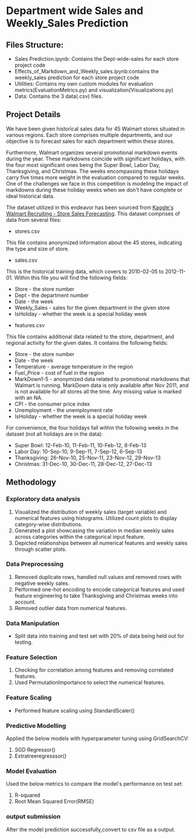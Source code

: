 # Department wide Sales and Weekly_Sales Prediction

## Files Structure:
- Sales Prediction.ipynb: Contains the Dept-wide-sales for each store project code
- Effects_of_Markdown_and_Weekly_sales.ipynb:contains the weekly_sales prediction for each store project code
- Utilities: Contains my own custom modules for evaluation metrics(EvaluationMetrics.py) and visualization(Visualizations.py)
- Data: Contains the 3 data(.csv) files. 

## Project Details
We have been given historical sales data for 45 Walmart stores situated in various regions. Each store comprises multiple departments, and our objective is to forecast sales for each department within these stores.

Furthermore, Walmart organizes several promotional markdown events during the year. These markdowns coincide with significant holidays, with the four most significant ones being the Super Bowl, Labor Day, Thanksgiving, and Christmas. The weeks encompassing these holidays carry five times more weight in the evaluation compared to regular weeks. One of the challenges we face in this competition is modeling the impact of markdowns during these holiday weeks when we don't have complete or ideal historical data.

The dataset utilized in this endeavor has been sourced from [Kaggle's Walmart Recruiting - Store Sales Forecasting](https://www.kaggle.com/competitions/walmart-recruiting-store-sales-forecasting/data). This dataset comprises of data from several files:

* stores.csv

This file contains anonymized information about the 45 stores, indicating the type and size of store.

* sales.csv

This is the historical training data, which covers to 2010-02-05 to 2012-11-01. Within this file you will find the following fields:

- Store - the store number
- Dept - the department number
- Date - the week
- Weekly_Sales -  sales for the given department in the given store
- IsHoliday - whether the week is a special holiday week

* features.csv

This file contains additional data related to the store, department, and regional activity for the given dates. It contains the following fields:

- Store - the store number
- Date - the week
- Temperature - average temperature in the region
- Fuel_Price - cost of fuel in the region
- MarkDown1-5 - anonymized data related to promotional markdowns that Walmart is running. MarkDown data is only available after Nov 2011, and is not available for all stores all the time. Any missing value is marked with an NA.
- CPI - the consumer price index
- Unemployment - the unemployment rate
- IsHoliday - whether the week is a special holiday week

For convenience, the four holidays fall within the following weeks in the dataset (not all holidays are in the data):

- Super Bowl: 12-Feb-10, 11-Feb-11, 10-Feb-12, 8-Feb-13
- Labor Day: 10-Sep-10, 9-Sep-11, 7-Sep-12, 6-Sep-13
- Thanksgiving: 26-Nov-10, 25-Nov-11, 23-Nov-12, 29-Nov-13
- Christmas: 31-Dec-10, 30-Dec-11, 28-Dec-12, 27-Dec-13

## Methodology

### Exploratory data analysis
1. Visualized the distribution of weekly sales (target variable) and numerical features using histograms. Utilized count plots to display category-wise distributions.
2. Generated a plot showcasing the variation in median weekly sales across categories within the categorical input feature.
3. Depicted relationships between all numerical features and weekly sales through scatter plots.

### Data Preprocessing
1. Removed duplicate rows, handled null values and removed rows with negative weekly sales.
2. Performed one-hot encoding to encode categorical features and used feature engineering to take Thanksgiving and Christmas weeks into account.
3. Removed outlier data from numerical features. 

### Data Manipulation
* Split data into training and test set with 20% of data being held out for testing.

### Feature Selection
1. Checking for correlation among features and removing correlated features.
2. Used PermutationImportance to select the numerical features.

### Feature Scaling
* Performed feature scaling using StandardScaler() 

### Predictive Modelling 
Applied the below models with hyperparameter tuning using GridSearchCV:
1. SGD Regressor()
2. Extratreeregresssor()


### Model Evaluation
Used the below metrics to compare the model's performance on test set:
1. R-squared
2. Root Mean Squared Error(RMSE)

### output submission
After the model prediction successfully,convert to csv file as a output.
